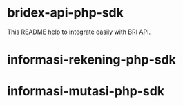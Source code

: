 # bridex-api-php-sdk

This README help to integrate easily with BRI API.

# informasi-rekening-php-sdk
# informasi-mutasi-php-sdk
